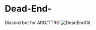 # Dead-End-
Discord bot for ARG/TTRG
![DeadEndGit](https://user-images.githubusercontent.com/114275999/197910918-1e6bf206-0513-4e77-b462-49e9146e287c.jpg)
